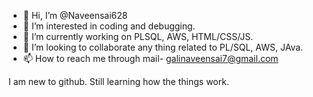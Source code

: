 - 👋 Hi, I’m @Naveensai628
- 👀 I’m interested in coding and debugging.
- 🌱 I’m currently working on PLSQL, AWS, HTML/CSS/JS.
- 💞️ I’m looking to collaborate any thing related to PL/SQL, AWS, JAva.
- 📫 How to reach me through mail- galinaveensai7@gmail.com


I am new to github. Still learning how the things work.

<!---
Naveensai628/Naveensai628 is a ✨ special ✨ repository because its `README.md` (this file) appears on your GitHub profile.
You can click the Preview link to take a look at your changes.
--->
